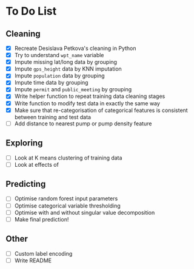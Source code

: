 # To Do List

## Cleaning

- [x] Recreate Desislava Petkova's cleaning in Python
- [x] Try to understand `wpt_name` variable
- [x] Impute missing lat/long data by grouping
- [x] Impute `gps_height` data by KNN imputation
- [x] Impute `population` data by grouping
- [x] Impute time data by grouping
- [x] Impute `permit` and `public_meeting` by grouping
- [x] Write helper function to repeat training data cleaning stages
- [x] Write function to modify test data in exactly the same way
 - [x] Make sure that re-categorisation of categorical features is consistent between training and test data
- [ ] Add distance to nearest pump or pump density feature

## Exploring
- [ ] Look at K means clustering of training data
- [ ] Look at effects of 

## Predicting
- [ ] Optimise random forest input parameters
- [ ] Optimise categorical variable thresholding
- [ ] Optimise with and without singular value decomposition
- [ ] Make final prediction!

## Other
- [ ] Custom label encoding
- [ ] Write README